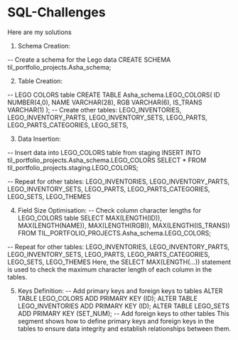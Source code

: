 # SQL-Challenges
 Here are my solutions

 1. Schema Creation:

-- Create a schema for the Lego data
CREATE SCHEMA til_portfolio_projects.Asha_schema;

2. Table Creation:

-- LEGO COLORS table
CREATE TABLE Asha_schema.LEGO_COLORS(
    ID NUMBER(4,0),
    NAME VARCHAR(28),
    RGB VARCHAR(6),
    IS_TRANS VARCHAR(1)
);
-- Create other tables: LEGO_INVENTORIES, LEGO_INVENTORY_PARTS, LEGO_INVENTORY_SETS, LEGO_PARTS, LEGO_PARTS_CATEGORIES, LEGO_SETS, 

3. Data Insertion:

-- Insert data into LEGO_COLORS table from staging
INSERT INTO til_portfolio_projects.Asha_schema.LEGO_COLORS
SELECT * FROM til_portfolio_projects.staging.LEGO_COLORS;

-- Repeat for other tables: LEGO_INVENTORIES, LEGO_INVENTORY_PARTS, LEGO_INVENTORY_SETS, LEGO_PARTS, LEGO_PARTS_CATEGORIES, LEGO_SETS, LEGO_THEMES

4. Field Size Optimisation:
-- Check column character lengths for LEGO_COLORS table
SELECT MAX(LENGTH(ID)), MAX(LENGTH(NAME)), MAX(LENGTH(RGB)), MAX(LENGTH(IS_TRANS))
FROM TIL_PORTFOLIO_PROJECTS.Asha_schema.LEGO_COLORS;

-- Repeat for other tables: LEGO_INVENTORIES, LEGO_INVENTORY_PARTS, LEGO_INVENTORY_SETS, LEGO_PARTS, LEGO_PARTS_CATEGORIES, LEGO_SETS, LEGO_THEMES
Here, the SELECT MAX(LENGTH(...)) statement is used to check the maximum character length of each column in the tables.

5. Keys Definition:
-- Add primary keys and foreign keys to tables
ALTER TABLE LEGO_COLORS ADD PRIMARY KEY (ID);
ALTER TABLE LEGO_INVENTORIES ADD PRIMARY KEY (ID);
ALTER TABLE LEGO_SETS ADD PRIMARY KEY (SET_NUM);
-- Add foreign keys to other tables
This segment shows how to define primary keys and foreign keys in the tables to ensure data integrity and establish relationships between them.


